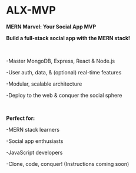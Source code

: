 # ALX-MVP

**MERN Marvel: Your Social App MVP**

**Build a full-stack social app with the MERN stack!**

<br>

  -Master MongoDB, Express, React & Node.js
  
  -User auth, data, & (optional) real-time features
  
  -Modular, scalable architecture
  
  -Deploy to the web & conquer the social sphere
  
<br>
  
**Perfect for:**


  -MERN stack learners
  
  -Social app enthusiasts
  
  -JavaScript developers
  
  -Clone, code, conquer! (Instructions coming soon)

  
<br>

